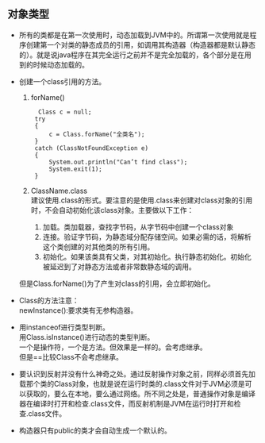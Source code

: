 ## 对象类型

- 所有的类都是在第一次使用时，动态加载到JVM中的。所谓第一次使用就是程序创建第一个对类的静态成员的引用，如调用其构造器（构造器都是默认静态的）。就是说java程序在其完全运行之前并不是完全加载的，各个部分是在用到的时候动态加载的。

- 创建一个class引用的方法。
	1. forName()
	
			 Class c = null;
	        try
	        {
	            c = Class.forName("全类名");
	        }
	        catch (ClassNotFoundException e)
	        {
	            System.out.println("Can’t find class");
	            System.exit(1);
	        }
	2. ClassName.class   
	建议使用.class的形式。要注意的是使用.class来创建对class对象的引用时，不会自动初始化该class对象。主要做以下工作：  
		1. 加载。类加载器，查找字节码，从字节码中创建一个class对象  
		2. 连接。验证字节码，为静态域分配存储空间。如果必需的话，将解析这个类创建的对其他类的所有引用。
		3. 初始化。如果该类具有父类，对其初始化。执行静态初始化。初始化被延迟到了对静态方法或者非常数静态域的调用。  
		
	但是Class.forName()为了产生对class的引用，会立即初始化。
	

- Class的方法注意：  
	newInstance():要求类有无参构造器。

- 用instanceof进行类型判断。  
  用Class.isInstance()进行动态的类型判断。  
  一个是操作符，一个是方法。但效果是一样的。会考虑继承。  
  但是==比较Class不会考虑继承。

- 要认识到反射并没有什么神奇之处。通过反射操作对象之前，同样必须首先加载那个类的Class对象，也就是说在运行时类的.class文件对于JVM必须是可以获取的，要么在本地，要么通过网络。所不同之处是，普通操作对象是编译器在编译时打开和检查.class文件，而反射机制是JVM在运行时打开和检查.class文件。

- 构造器只有public的类才会自动生成一个默认的。

